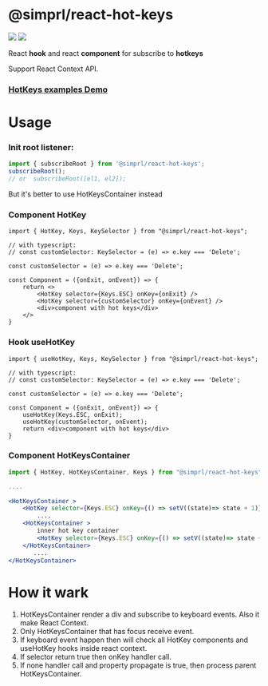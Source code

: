 # @simprl/react-hot-keys

[![](https://img.shields.io/npm/l/@simprl/react-hot-keys.svg?style=flat)](https://github.com/simprl/react-hot-key/blob/main/LICENSE)
[![](https://img.shields.io/npm/v/@simprl/react-hot-keys.svg?style=flat)](https://www.npmjs.com/package/@simprl/react-hot-keys)

React **hook** and react **component** for subscribe to **hotkeys**

Support React Context API.

### [HotKeys examples Demo](https://simprl.github.io/react-hot-key/)

# Usage

### Init root listener:
```js static
import { subscribeRoot } from '@simprl/react-hot-keys';
subscribeRoot();
// or  subscribeRoot([el1, el2]);
```
But it's better to use HotKeysContainer instead

### Component HotKey
```tsx
import { HotKey, Keys, KeySelector } from "@simprl/react-hot-keys";

// with typescript:
// const customSelector: KeySelector = (e) => e.key === 'Delete';

const customSelector = (e) => e.key === 'Delete';

const Component = ({onExit, onEvent}) => {
    return <>
        <HotKey selector={Keys.ESC} onKey={onExit} />
        <HotKey selector={customSelector} onKey={onEvent} />
        <div>component with hot keys</div>
    </>
}
```

### Hook useHotKey
```tsx
import { useHotKey, Keys, KeySelector } from "@simprl/react-hot-keys";

// with typescript:
// const customSelector: KeySelector = (e) => e.key === 'Delete';

const customSelector = (e) => e.key === 'Delete';

const Component = ({onExit, onEvent}) => {
    useHotKey(Keys.ESC, onExit);
    useHotKey(customSelector, onEvent);
    return <div>component with hot keys</div>
}
```

### Component HotKeysContainer
```jsx
import { HotKey, HotKeysContainer, Keys } from "@simprl/react-hot-keys";

....

<HotKeysContainer >
    <HotKey selector={Keys.ESC} onKey={() => setV((state)=> state + 1)} />
        ....
    <HotKeysContainer >
        inner hot key container
        <HotKey selector={Keys.ESC} onKey={() => setV((state)=> state + 1)} />
    </HotKeysContainer>
       ....
</HotKeysContainer>
```
# How it wark

1. HotKeysContainer render a div and subscribe to keyboard events. Also it make React Context.
2. Only HotKeysContainer that has focus receive event.
3. If keyboard event happen then will check all HotKey components and useHotKey hooks inside react context.
4. If selector return true then onKey handler call.
5. If none handler call and property propagate is true, then process parent HotKeysContainer.
